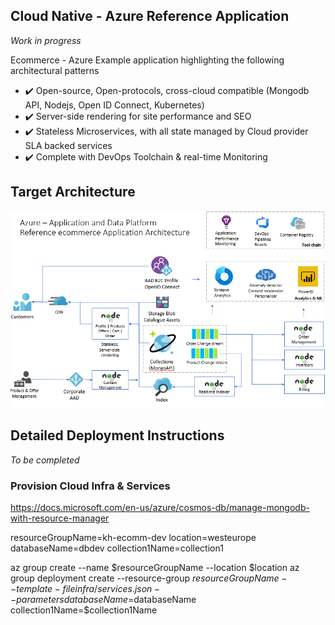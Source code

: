 

## Cloud Native - Azure Reference Application 

 _Work in progress_

Ecommerce - Azure Example application highlighting the following architectural patterns

 - :heavy_check_mark:  Open-source, Open-protocols, cross-cloud compatible (Mongodb API, Nodejs, Open ID Connect, Kubernetes)
 - :heavy_check_mark:  Server-side rendering for site performance and SEO
 - :heavy_check_mark:  Stateless Microservices, with all state managed by Cloud provider SLA backed services
 - :heavy_check_mark: Complete with DevOps Toolchain & real-time Monitoring 


## Target Architecture

![portal-image](docs/arch.png)


## Detailed Deployment Instructions

_To be completed_


### Provision Cloud Infra & Services

https://docs.microsoft.com/en-us/azure/cosmos-db/manage-mongodb-with-resource-manager

resourceGroupName=kh-ecomm-dev
location=westeurope
databaseName=dbdev
collection1Name=collection1

az group create --name $resourceGroupName --location $location
az group deployment create --resource-group $resourceGroupName --template-file infra/services.json  --parameters databaseName=$databaseName collection1Name=$collection1Name 

